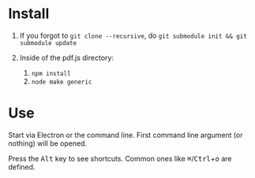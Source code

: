 Install
=======

1. If you forgot to `git clone --recursive`, do `git submodule init && git submodule update`
2. Inside of the pdf.js directory:

	1. `npm install`
	2. `node make generic`

Use
===

Start via Electron or the command line. First command line argument (or nothing) will be opened.

Press the <kbd>Alt</kbd> key to see shortcuts. Common ones like <kbd>⌘</kbd>/<kbd>Ctrl</kbd>+<kbd>o</kbd> are defined.
